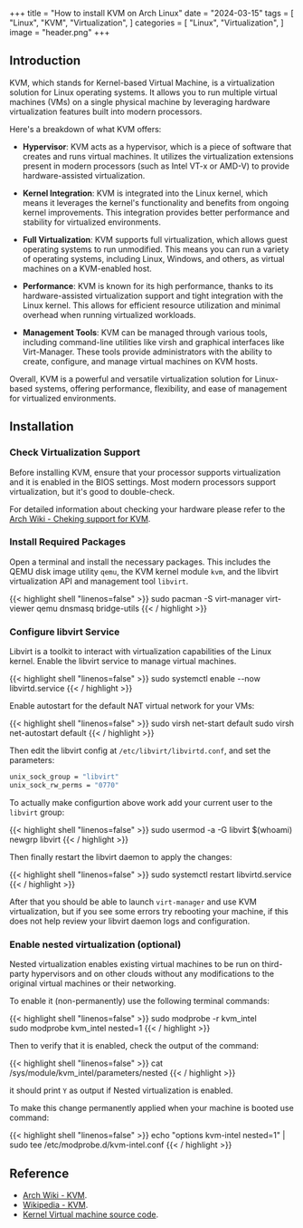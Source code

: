 +++
title = "How to install KVM on Arch Linux"
date = "2024-03-15"
tags = [
    "Linux",
    "KVM",
    "Virtualization",
]
categories = [
    "Linux",
    "Virtualization",
]
image = "header.png"
+++

## Introduction

KVM, which stands for Kernel-based Virtual Machine, is a virtualization solution for Linux operating systems. It allows you to run multiple virtual machines (VMs) on a single physical machine by leveraging hardware virtualization features built into modern processors.

Here's a breakdown of what KVM offers:

- **Hypervisor**: KVM acts as a hypervisor, which is a piece of software that creates and runs virtual machines. It utilizes the virtualization extensions present in modern processors (such as Intel VT-x or AMD-V) to provide hardware-assisted virtualization.

- **Kernel Integration**: KVM is integrated into the Linux kernel, which means it leverages the kernel's functionality and benefits from ongoing kernel improvements. This integration provides better performance and stability for virtualized environments.

- **Full Virtualization**: KVM supports full virtualization, which allows guest operating systems to run unmodified. This means you can run a variety of operating systems, including Linux, Windows, and others, as virtual machines on a KVM-enabled host.

- **Performance**: KVM is known for its high performance, thanks to its hardware-assisted virtualization support and tight integration with the Linux kernel. This allows for efficient resource utilization and minimal overhead when running virtualized workloads.

- **Management Tools**: KVM can be managed through various tools, including command-line utilities like virsh and graphical interfaces like Virt-Manager. These tools provide administrators with the ability to create, configure, and manage virtual machines on KVM hosts.

Overall, KVM is a powerful and versatile virtualization solution for Linux-based systems, offering performance, flexibility, and ease of management for virtualized environments.

## Installation

### Check Virtualization Support

Before installing KVM, ensure that your processor supports virtualization and it is enabled in the BIOS settings. Most modern processors support virtualization, but it's good to double-check.

For detailed information about checking your hardware please refer to the [Arch Wiki - Cheking support for KVM](https://wiki.archlinux.org/title/KVM#Checking_support_for_KVM).

### Install Required Packages

Open a terminal and install the necessary packages. This includes the QEMU disk image utility `qemu`, the KVM kernel module `kvm`, and the libvirt virtualization API and management tool `libvirt`.

{{< highlight shell "linenos=false" >}}
sudo pacman -S virt-manager virt-viewer qemu dnsmasq bridge-utils
{{< / highlight >}}

### Configure libvirt Service

Libvirt is a toolkit to interact with virtualization capabilities of the Linux kernel. Enable the libvirt service to manage virtual machines.

{{< highlight shell "linenos=false" >}}
sudo systemctl enable --now libvirtd.service
{{< / highlight >}}

Enable autostart for the default NAT virtual network for your VMs:

{{< highlight shell "linenos=false" >}}
sudo virsh net-start default
sudo virsh net-autostart default
{{< / highlight >}}

Then edit the libvirt config at `/etc/libvirt/libvirtd.conf`, and set the parameters:

```bash
unix_sock_group = "libvirt"
unix_sock_rw_perms = "0770"
```

To actually make configurtion above work add your current user to the `libvirt` group:

{{< highlight shell "linenos=false" >}}
sudo usermod -a -G libvirt $(whoami)
newgrp libvirt
{{< / highlight >}}

Then finally restart the libvirt daemon to apply the changes:

{{< highlight shell "linenos=false" >}}
sudo systemctl restart libvirtd.service
{{< / highlight >}}

After that you should be able to launch `virt-manager` and use KVM virtualization, but if you see some errors try rebooting your machine, if this does not help review your libvirt daemon logs and configuration.

### Enable nested virtualization (optional)

Nested virtualization enables existing virtual machines to be run on third-party hypervisors and on other clouds without any modifications to the original virtual machines or their networking. 

To enable it (non-permanently) use the following terminal commands:

{{< highlight shell "linenos=false" >}}
sudo modprobe -r kvm_intel  
sudo modprobe kvm_intel nested=1
{{< / highlight >}}

Then to verify that it is enabled, check the output of the command:

{{< highlight shell "linenos=false" >}}
cat /sys/module/kvm_intel/parameters/nested
{{< / highlight >}}

it should print `Y` as output if Nested virtualization is enabled.

To make this change permanently applied when your machine is booted use command:

{{< highlight shell "linenos=false" >}}
echo "options kvm-intel nested=1" | sudo tee /etc/modprobe.d/kvm-intel.conf
{{< / highlight >}}

## Reference

- [Arch Wiki - KVM](https://wiki.archlinux.org/title/KVM).
- [Wikipedia - KVM](https://en.wikipedia.org/wiki/Kernel-based_Virtual_Machine).
- [Kernel Virtual machine source code](https://git.kernel.org/pub/scm/virt/kvm/kvm.git).
